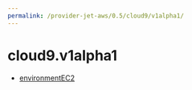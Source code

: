 ```yaml
---
permalink: /provider-jet-aws/0.5/cloud9/v1alpha1/
---
```


# cloud9.v1alpha1



* [environmentEC2](environmentEC2.md)